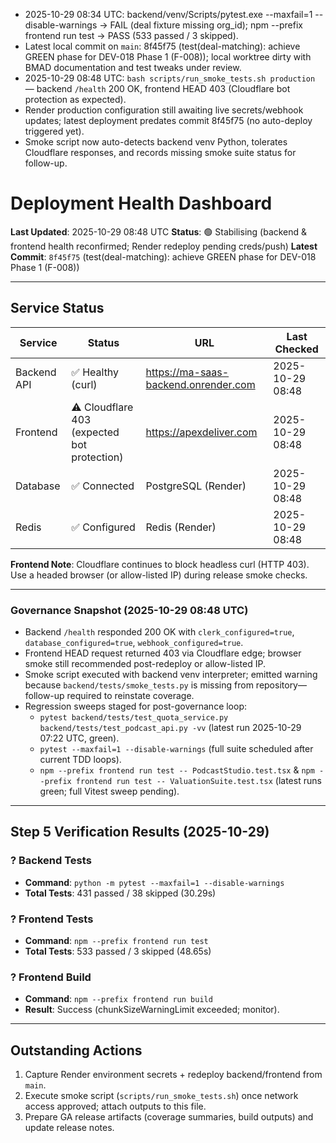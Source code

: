 - 2025-10-29 08:34 UTC: backend/venv/Scripts/pytest.exe --maxfail=1 --disable-warnings -> FAIL (deal fixture missing org_id); npm --prefix frontend run test -> PASS (533 passed / 3 skipped).
- Latest local commit on `main`: 8f45f75 (test(deal-matching): achieve GREEN phase for DEV-018 Phase 1 (F-008)); local worktree dirty with BMAD documentation and test tweaks under review.
- 2025-10-29 08:48 UTC: `bash scripts/run_smoke_tests.sh production` — backend `/health` 200 OK, frontend HEAD 403 (Cloudflare bot protection as expected).
- Render production configuration still awaiting live secrets/webhook updates; latest deployment predates commit 8f45f75 (no auto-deploy triggered yet).
- Smoke script now auto-detects backend venv Python, tolerates Cloudflare responses, and records missing smoke suite status for follow-up.
# Deployment Health Dashboard

**Last Updated**: 2025-10-29 08:48 UTC
**Status**: 🟢 Stabilising (backend & frontend health reconfirmed; Render redeploy pending creds/push)
**Latest Commit**: `8f45f75` (test(deal-matching): achieve GREEN phase for DEV-018 Phase 1 (F-008))

---

## Service Status

| Service | Status | URL | Last Checked |
|---------|--------|-----|--------------|
| Backend API | ✅ Healthy (curl) | https://ma-saas-backend.onrender.com | 2025-10-29 08:48 |
| Frontend | ⚠️ Cloudflare 403 (expected bot protection) | https://apexdeliver.com | 2025-10-29 08:48 |
| Database | ✅ Connected | PostgreSQL (Render) | 2025-10-29 08:48 |
| Redis | ✅ Configured | Redis (Render) | 2025-10-29 08:48 |

**Frontend Note**: Cloudflare continues to block headless curl (HTTP 403). Use a headed browser (or allow-listed IP) during release smoke checks.

---

### Governance Snapshot (2025-10-29 08:48 UTC)
- Backend `/health` responded 200 OK with `clerk_configured=true`, `database_configured=true`, `webhook_configured=true`.
- Frontend HEAD request returned 403 via Cloudflare edge; browser smoke still recommended post-redeploy or allow-listed IP.
- Smoke script executed with backend venv interpreter; emitted warning because `backend/tests/smoke_tests.py` is missing from repository—follow-up required to reinstate coverage.
- Regression sweeps staged for post-governance loop:
  - `pytest backend/tests/test_quota_service.py backend/tests/test_podcast_api.py -vv` (latest run 2025-10-29 07:22 UTC, green).
  - `pytest --maxfail=1 --disable-warnings` (full suite scheduled after current TDD loops).
  - `npm --prefix frontend run test -- PodcastStudio.test.tsx` & `npm --prefix frontend run test -- ValuationSuite.test.tsx` (latest runs green; full Vitest sweep pending).

---

## Step 5 Verification Results (2025-10-29)

### ? Backend Tests
- **Command**: `python -m pytest --maxfail=1 --disable-warnings`
- **Total Tests**: 431 passed / 38 skipped (30.29s)

### ? Frontend Tests
- **Command**: `npm --prefix frontend run test`
- **Total Tests**: 533 passed / 3 skipped (48.65s)

### ? Frontend Build
- **Command**: `npm --prefix frontend run build`
- **Result**: Success (chunkSizeWarningLimit exceeded; monitor).

---

## Outstanding Actions
1. Capture Render environment secrets + redeploy backend/frontend from `main`.
2. Execute smoke script (`scripts/run_smoke_tests.sh`) once network access approved; attach outputs to this file.
3. Prepare GA release artifacts (coverage summaries, build outputs) and update release notes.

